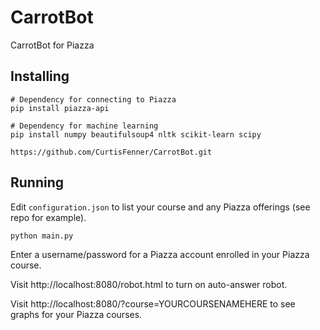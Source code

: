 # CarrotBot
CarrotBot for Piazza

## Installing

    # Dependency for connecting to Piazza
    pip install piazza-api
    
    # Dependency for machine learning
    pip install numpy beautifulsoup4 nltk scikit-learn scipy
    
    https://github.com/CurtisFenner/CarrotBot.git
    
## Running

Edit `configuration.json` to list your course and any Piazza offerings (see repo for example).

    python main.py

Enter a username/password for a Piazza account enrolled in your Piazza course.

Visit http://localhost:8080/robot.html to turn on auto-answer robot.

Visit http://localhost:8080/?course=YOURCOURSENAMEHERE to see graphs for your Piazza courses.

